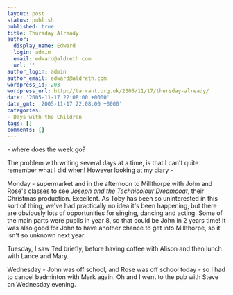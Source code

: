 ```yaml
---
layout: post
status: publish
published: true
title: Thursday Already
author:
  display_name: Edward
  login: admin
  email: edward@aldreth.com
  url: ''
author_login: admin
author_email: edward@aldreth.com
wordpress_id: 203
wordpress_url: http://tarrant.org.uk/2005/11/17/thursday-already/
date: '2005-11-17 22:08:00 +0000'
date_gmt: '2005-11-17 22:08:00 +0000'
categories:
- Days with the Children
tags: []
comments: []
---
```


\- where does the week go?

The problem with writing several days at a time, is that I can\'t quite
remember what I did when! However looking at my diary -

Monday - supermarket and in the afternoon to Millthorpe with John and
Rose\'s classes to see *Joseph and the Technicolour Dreamcoat*, their
Christmas production. Excellent. As Toby has been so uninterested in
this sort of thing, we\'ve had practically no idea it\'s been happening,
but there are obviously lots of opportunities for singing, dancing and
acting. Some of the main parts were pupils in year 8, so that could be
John in 2 years time! It was also good for John to have another chance
to get into Millthorpe, so it isn\'t so unknown next year.

Tuesday, I saw Ted briefly, before having coffee with Alison and then
lunch with Lance and Mary.

Wednesday - John was off school, and Rose was off school today - so I
had to cancel badminton with Mark again. Oh and I went to the pub with
Steve on Wednesday evening.


